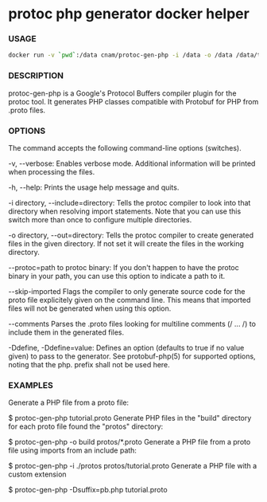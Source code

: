 # protoc php generator docker helper


### USAGE

```bash
docker run -v `pwd`:/data cnam/protoc-gen-php -i /data -o /data /data/test.proto
```

### DESCRIPTION
protoc-gen-php is a Google's Protocol Buffers compiler plugin for the protoc tool. It generates PHP classes compatible with Protobuf for PHP from .proto files.

### OPTIONS
The command accepts the following command-line options (switches).

-v, --verbose: Enables verbose mode. Additional information will be printed when processing the files.

-h, --help: Prints the usage help message and quits.

-i directory, --include=directory: Tells the protoc compiler to look into that directory when resolving import statements. Note that you can use this switch more than once to configure multiple directories.

-o directory, --out=directory: Tells the protoc compiler to create generated files in the given directory. If not set it will create the files in the working directory.

--protoc=path to protoc binary: If you don't happen to have the protoc binary in your path, you can use this option to indicate a path to it.

--skip-imported Flags the compiler to only generate source code for the proto file explicitely given on the command line. This means that imported files will not be generated when using this option.

--comments Parses the .proto files looking for multiline comments (/ ... /) to include them in the generated files.

-Ddefine, -Ddefine=value: Defines an option (defaults to true if no value given) to pass to the generator. See protobuf-php(5) for supported options, noting that the php. prefix shall not be used here.

### EXAMPLES
Generate a PHP file from a proto file:

$ protoc-gen-php tutorial.proto
Generate PHP files in the "build" directory for each proto file found the "protos" directory:

$ protoc-gen-php -o build protos/*.proto
Generate a PHP file from a proto file using imports from an include path:

$ protoc-gen-php -i ./protos protos/tutorial.proto
Generate a PHP file with a custom extension

$ protoc-gen-php -Dsuffix=pb.php tutorial.proto

